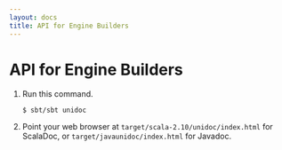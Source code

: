 ```yaml
---
layout: docs
title: API for Engine Builders
---
```


# API for Engine Builders

1.  Run this command.
    ```
    $ sbt/sbt unidoc
    ```

2.  Point your web browser at `target/scala-2.10/unidoc/index.html` for
    ScalaDoc, or `target/javaunidoc/index.html` for Javadoc.